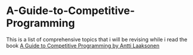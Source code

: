 <h1>A-Guide-to-Competitive-Programming</h1> 
<p>This is a list of comprehensive topics that i will be revising while i read the book <a href="https://learnengineering.in/guide-to-competitive-programming-by-antti-laaksonen/" target=" ">A Guide to Competitive Programming by Antti Laaksonen</a></p>
